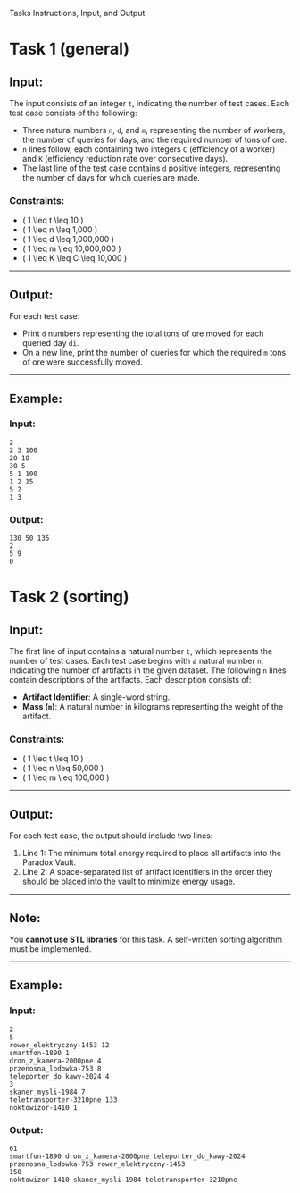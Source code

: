  Tasks Instructions, Input, and Output

# Task 1 (general)

## Input:

The input consists of an integer `t`, indicating the number of test cases. Each test case consists of the following:

- Three natural numbers `n`, `d`, and `m`, representing the number of workers, the number of queries for days, and the required number of tons of ore.
- `n` lines follow, each containing two integers `C` (efficiency of a worker) and `K` (efficiency reduction rate over consecutive days).
- The last line of the test case contains `d` positive integers, representing the number of days for which queries are made.

### Constraints:

- \( 1 \leq t \leq 10 \)
- \( 1 \leq n \leq 1,000 \)
- \( 1 \leq d \leq 1,000,000 \)
- \( 1 \leq m \leq 10,000,000 \)
- \( 1 \leq K \leq C \leq 10,000 \)

---

## Output:

For each test case:

- Print `d` numbers representing the total tons of ore moved for each queried day `di`.
- On a new line, print the number of queries for which the required `m` tons of ore were successfully moved.

---

## Example:

### Input:
```
2
2 3 100
20 10
30 5
5 1 100
1 2 15
5 2
1 3
```

### Output:
```
130 50 135 
2
5 9 
0
```

# Task 2 (sorting)
## Input:

The first line of input contains a natural number `t`, which represents the number of test cases. Each test case begins with a natural number `n`, indicating the number of artifacts in the given dataset. The following `n` lines contain descriptions of the artifacts. Each description consists of:

- **Artifact Identifier**: A single-word string.
- **Mass (`m`)**: A natural number in kilograms representing the weight of the artifact.

### Constraints:

- \( 1 \leq t \leq 10 \)
- \( 1 \leq n \leq 50,000 \)
- \( 1 \leq m \leq 100,000 \)

---

## Output:

For each test case, the output should include two lines:

1. Line 1: The minimum total energy required to place all artifacts into the Paradox Vault.
2. Line 2: A space-separated list of artifact identifiers in the order they should be placed into the vault to minimize energy usage.

---

## Note:

You **cannot use STL libraries** for this task. A self-written sorting algorithm must be implemented.

---

## Example:

### Input:
```
2
5
rower_elektryczny-1453 12
smartfon-1890 1
dron_z_kamera-2000pne 4
przenosna_lodowka-753 8
teleporter_do_kawy-2024 4
3
skaner_mysli-1984 7
teletransporter-3210pne 133
noktowizor-1410 1
```

### Output:
```
61
smartfon-1890 dron_z_kamera-2000pne teleporter_do_kawy-2024 przenosna_lodowka-753 rower_elektryczny-1453
150
noktowizor-1410 skaner_mysli-1984 teletransporter-3210pne
```




